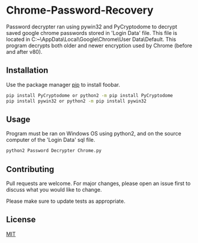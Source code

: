 # Chrome-Password-Recovery
Password decrypter ran using pywin32 and PyCryptodome to decrypt saved google chrome passwords stored in 'Login Data' file.
This file is located in C:\~\AppData\Local\Google\Chrome\User Data\Default.
This program decrypts both older and newer encryption used by Chrome (before and after v80).

## Installation

Use the package manager [pip](https://pip.pypa.io/en/stable/) to install foobar.

```bash
pip install PyCryptodome or python2 -m pip install PyCryptodome
pip install pywin32 or python2 -m pip install pywin32
```

## Usage
  Program must be ran on Windows OS using python2, and on the source computer of the 'Login Data' sql file. 
```python
python2 Password Decrypter Chrome.py
```

## Contributing
Pull requests are welcome. For major changes, please open an issue first to discuss what you would like to change.

Please make sure to update tests as appropriate.

## License
[MIT](https://choosealicense.com/licenses/mit/)
